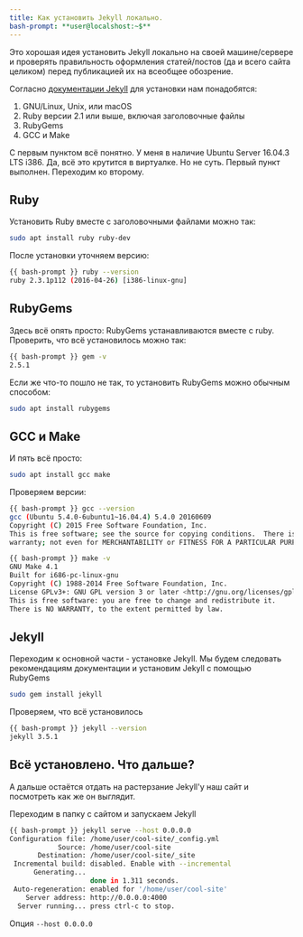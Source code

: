 ```yaml
---
title: Как установить Jekyll локально.
bash-prompt: **user@localshost:~$**
---
```


Это хорошая идея установить Jekyll локально на своей машине/сервере
и проверять правильность оформления статей/постов (да и всего сайта 
целиком) перед публикацией их на всеобщее обозрение.

<!--more-->

Согласно [документации Jekyll](https://jekyllrb.com/docs/installation/) 
для установки нам понадобятся:

1. GNU/Linux, Unix, или macOS
2. Ruby версии 2.1 или выше, включая заголовочные файлы
3. RubyGems
4. GCC и Make

С первым пунктом всё понятно. У меня в наличие Ubuntu Server 16.04.3 LTS i386.
Да, всё это крутится в виртуалке. Но не суть. Первый пункт выполнен.
Переходим ко второму. 

## Ruby

Установить Ruby вместе с заголовочными файлами можно так:

```bash
sudo apt install ruby ruby-dev
```

После установки уточняем версию:

```bash
{{ bash-prompt }} ruby --version
ruby 2.3.1p112 (2016-04-26) [i386-linux-gnu]
```

## RubyGems

Здесь всё опять просто: RubyGems устанавливаются вместе с ruby. 
Проверить, что всё установилось можно так:

```bash
{{ bash-prompt }} gem -v
2.5.1
```

Если же что-то пошло не так, то установить RubyGems можно обычным
способом:

```bash
sudo apt install rubygems
```

## GCC и Make

И пять всё просто:

```bash
sudo apt install gcc make
```
Проверяем версии:

```bash
{{ bash-prompt }} gcc --version
gcc (Ubuntu 5.4.0-6ubuntu1~16.04.4) 5.4.0 20160609
Copyright (C) 2015 Free Software Foundation, Inc.
This is free software; see the source for copying conditions.  There is NO
warranty; not even for MERCHANTABILITY or FITNESS FOR A PARTICULAR PURPOSE.

{{ bash-prompt }} make -v
GNU Make 4.1
Built for i686-pc-linux-gnu
Copyright (C) 1988-2014 Free Software Foundation, Inc.
License GPLv3+: GNU GPL version 3 or later <http://gnu.org/licenses/gpl.html>
This is free software: you are free to change and redistribute it.
There is NO WARRANTY, to the extent permitted by law.
```
## Jekyll

Переходим к основной части - установке Jekyll. Мы будем следовать рекомендациям
документации и установим Jekyll с помощью RubyGems

```bash 
sudo gem install jekyll
```

Проверяем, что всё установилось

```bash
{{ bash-prompt }} jekyll --version
jekyll 3.5.1
```

## Всё установлено. Что дальше?

А дальше остаётся отдать на растерзание Jekyll'у наш сайт и посмотреть как же он 
выглядит.

Переходим в папку с сайтом и запускаем Jekyll

```bash 
{{ bash-prompt }} jekyll serve --host 0.0.0.0
Configuration file: /home/user/cool-site/_config.yml
            Source: /home/user/cool-site
       Destination: /home/user/cool-site/_site
 Incremental build: disabled. Enable with --incremental
      Generating... 
                    done in 1.311 seconds.
 Auto-regeneration: enabled for '/home/user/cool-site'
    Server address: http://0.0.0.0:4000
  Server running... press ctrl-c to stop.
```

Опция ```--host 0.0.0.0```